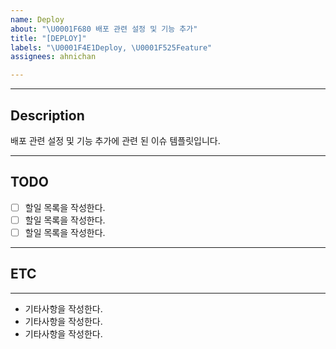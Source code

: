 ```yaml
---
name: Deploy
about: "\U0001F680 배포 관련 설정 및 기능 추가"
title: "[DEPLOY]"
labels: "\U0001F4E1Deploy, \U0001F525Feature"
assignees: ahnichan

---
```


---

## Description
배포 관련 설정 및 기능 추가에 관련 된 이슈 템플릿입니다.


---

## TODO
- [ ]  할일 목록을 작성한다.
- [ ]  할일 목록을 작성한다.
- [ ]  할일 목록을 작성한다.

---

## ETC

---
* 기타사항을 작성한다.
* 기타사항을 작성한다.
* 기타사항을 작성한다.
